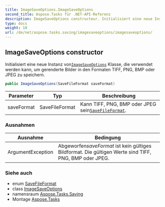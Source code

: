 ```yaml
---
title: ImageSaveOptions.ImageSaveOptions
second_title: Aspose.Tasks für .NET-API-Referenz
description: ImageSaveOptions constructeur. Initialisiert eine neue Instanz vonImageSaveOptions Klasse die verwendet werden kann um gerenderte Bilder in den Formaten TIFF PNG BMP oder JPEG zu speichern.
type: docs
weight: 10
url: /de/net/aspose.tasks.saving/imagesaveoptions/imagesaveoptions/
---
```

## ImageSaveOptions constructor

Initialisiert eine neue Instanz von[`ImageSaveOptions`](../) Klasse, die verwendet werden kann, um gerenderte Bilder in den Formaten TIFF, PNG, BMP oder JPEG zu speichern.

```csharp
public ImageSaveOptions(SaveFileFormat saveFormat)
```

| Parameter | Typ | Beschreibung |
| --- | --- | --- |
| saveFormat | SaveFileFormat | Kann TIFF, PNG, BMP oder JPEG sein[`SaveFileFormat`](../../savefileformat/). |

### Ausnahmen

| Ausnahme | Bedingung |
| --- | --- |
| ArgumentException | Abgeworfen*saveFormat* ist kein gültiges Bildformat. Die gültigen Werte sind TIFF, PNG, BMP oder JPEG. |

### Siehe auch

* enum [SaveFileFormat](../../savefileformat/)
* class [ImageSaveOptions](../)
* namensraum [Aspose.Tasks.Saving](../../imagesaveoptions/)
* Montage [Aspose.Tasks](../../../)


